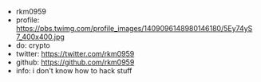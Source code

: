 - rkm0959
- profile: https://pbs.twimg.com/profile_images/1409096148980146180/5Ey74yS7_400x400.jpg
- do: crypto
- twitter: https://twitter.com/rkm0959
- github: https://github.com/rkm0959
- info: i don't know how to hack stuff
